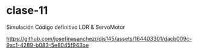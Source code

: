 # clase-11

Simulación Código definitivo LDR & ServoMotor

https://github.com/josefinasanchezr/dis145/assets/164403301/dacb009c-9ac1-4289-b083-5e8045f943be

